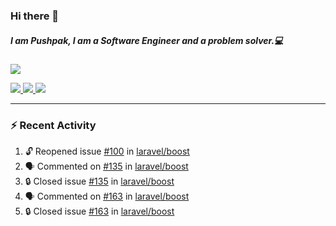 ### Hi there 👋

##### I am Pushpak, I am a Software Engineer and a problem solver.💻

<a href='https://twitter.com/pushpak1300'><a href="https://pushpak1300.me/" target="_blank">
  <img src="https://img.shields.io/badge/website-%23E34F26.svg?&style=for-the-badge" />
</a> 
 
 <a href="https://twitter.com/pushpak1300" target="_blank">
  <img src="https://img.shields.io/badge/twitter-%231DA1F2.svg?&style=for-the-badge&logo=twitter&logoColor=white" />
</a> 

<a href="https://www.linkedin.com/in/pushpak-c-286b17b1/" target="_blank">
  <img src="https://img.shields.io/badge/linkedin-%230077B5.svg?&style=for-the-badge&logo=linkedin&logoColor=white" />
</a> 

<a href="https://dev.to/pushpak1300/" target="_blank">
  <img src="http://img.shields.io/badge/dev.to-gray?style=for-the-badge&logo=dev.to&?logoColor=white?logoWidth=100?label=" />
</a> 


</p>

---

### ⚡ Recent Activity

<!--START_SECTION:activity-->
1. 🔓 Reopened issue [#100](https://github.com/laravel/boost/issues/100) in [laravel/boost](https://github.com/laravel/boost)
2. 🗣 Commented on [#135](https://github.com/laravel/boost/issues/135#issuecomment-3195447883) in [laravel/boost](https://github.com/laravel/boost)
3. 🔒 Closed issue [#135](https://github.com/laravel/boost/issues/135) in [laravel/boost](https://github.com/laravel/boost)
4. 🗣 Commented on [#163](https://github.com/laravel/boost/issues/163#issuecomment-3195432788) in [laravel/boost](https://github.com/laravel/boost)
5. 🔒 Closed issue [#163](https://github.com/laravel/boost/issues/163) in [laravel/boost](https://github.com/laravel/boost)
<!--END_SECTION:activity-->
